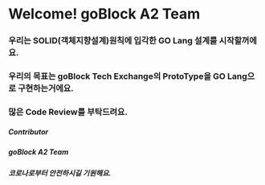 # Welcome! goBlock A2 Team

### 우리는 SOLID(객체지향설계)원칙에 입각한 GO Lang 설계를 시작할꺼에요.
### 우리의 목표는 goBlock Tech Exchange의 ProtoType을 GO Lang으로 구현하는거에요.
### 많은 Code Review를 부탁드려요.

##### Contributor
##### goBlock A2 Team


##### 코로나로부터 안전하시길 기원해요.
